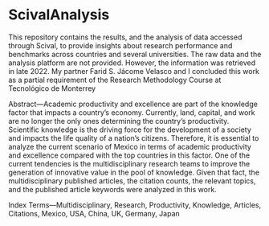 # ScivalAnalysis
This repository contains the results, and the analysis of data accessed through Scival, to provide insights about research performance and benchmarks across countries and several universities. The raw data and the analysis platform are not provided. However, the information was retrieved in late 2022. My partner Farid S. Jácome Velasco and I concluded this work as a partial requirement of the Research Methodology Course at Tecnológico de Monterrey

Abstract—Academic productivity and excellence are part of the
knowledge factor that impacts a country’s economy. Currently,
land, capital, and work are no longer the only ones determining
the country’s productivity. Scientific knowledge is the driving
force for the development of a society and impacts the life quality
of a nation’s citizens. Therefore, it is essential to analyze the
current scenario of Mexico in terms of academic productivity
and excellence compared with the top countries in this factor.
One of the current tendencies is the multidisciplinary research
teams to improve the generation of innovative value in the pool
of knowledge. Given that fact, the multidisciplinary published
articles, the citation counts, the relevant topics, and the published
article keywords were analyzed in this work.

Index Terms—Multidisciplinary, Research, Productivity,
Knowledge, Articles, Citations, Mexico, USA, China, UK,
Germany, Japan

